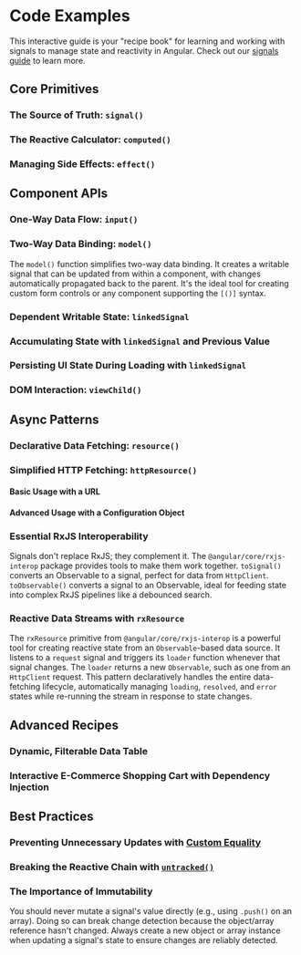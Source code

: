 # Code Examples

This interactive guide is your "recipe book" for learning and working with signals to manage state and reactivity in Angular. Check out our [signals guide](guide/signals) to learn more.

## Core Primitives

### The Source of Truth: `signal()`

<docs-pill-row>
  <docs-pill title="Signals guide" href="guide/signals" />
</docs-pill-row>

<docs-code-multifile preview path="adev/src/content/examples/signals/src/signal/app/app.ts">
  <docs-code header="app/app.ts" path="adev/src/content/examples/signals/src/signal/app/app.ts"/>
  <docs-code header="app/app.html" path="adev/src/content/examples/signals/src/signal/app/app.html"/>
  <docs-code header="app/app.css" path="adev/src/content/examples/signals/src/signal/app/app.css"/>
</docs-code-multifile>

### The Reactive Calculator: `computed()`

<docs-pill-row>
  <docs-pill title="Computed guide" href="signals#computed-signals" />
</docs-pill-row>

<docs-code-multifile preview path="adev/src/content/examples/signals/src/computed/app/app.ts">
  <docs-code header="app/app.ts" path="adev/src/content/examples/signals/src/computed/app/app.ts"/>
  <docs-code header="app/app.html" path="adev/src/content/examples/signals/src/computed/app/app.html"/>
  <docs-code header="app/app.css" path="adev/src/content/examples/signals/src/computed/app/app.css"/>
</docs-code-multifile>

### Managing Side Effects: `effect()`

<docs-pill-row>
  <docs-pill title="Effect guide" href="signals#effects" />
</docs-pill-row>

<docs-code-multifile preview path="adev/src/content/examples/signals/src/effect/app/app.ts">
  <docs-code header="app/app.ts" path="adev/src/content/examples/signals/src/effect/app/app.ts"/>
  <docs-code header="app/app.html" path="adev/src/content/examples/signals/src/effect/app/app.html"/>
  <docs-code header="app/app.css" path="adev/src/content/examples/signals/src/effect/app/app.css"/>
</docs-code-multifile>

## Component APIs

### One-Way Data Flow: `input()`

<docs-pill-row>
  <docs-pill title="Input guide" href="guide/components/inputs" />
</docs-pill-row>

<docs-code-multifile preview path="adev/src/content/examples/signals/src/input/app/app.ts">
  <docs-code header="child.ts" path="adev/src/content/examples/signals/src/input/app/child.ts"/>
  <docs-code header="child.html" path="adev/src/content/examples/signals/src/input/app/child.html"/>
  <docs-code header="child.css" path="adev/src/content/examples/signals/src/input/app/child.css"/>
  <docs-code header="app.ts" path="adev/src/content/examples/signals/src/input/app/app.ts"/>
  <docs-code header="app.html" path="adev/src/content/examples/signals/src/input/app/app.html"/>
  <docs-code header="app.css" path="adev/src/content/examples/signals/src/input/app/app.css"/>
</docs-code-multifile>

### Two-Way Data Binding: `model()`

The `model()` function simplifies two-way data binding. It creates a writable signal that can be updated from within a component, with changes automatically propagated back to the parent. It's the ideal tool for creating custom form controls or any component supporting the `[()]` syntax.

<docs-code-multifile preview path="adev/src/content/examples/signals/src/model/app/app.ts">
  <docs-code header="child.ts" path="adev/src/content/examples/signals/src/model/app/child.ts"/>
  <docs-code header="child.html" path="adev/src/content/examples/signals/src/model/app/child.html"/>
  <docs-code header="child.css" path="adev/src/content/examples/signals/src/model/app/child.css"/>
  <docs-code header="app.ts" path="adev/src/content/examples/signals/src/model/app/app.ts"/>
  <docs-code header="app.html" path="adev/src/content/examples/signals/src/model/app/app.html"/>
  <docs-code header="app.css" path="adev/src/content/examples/signals/src/model/app/app.css"/>
</docs-code-multifile>

### Dependent Writable State: `linkedSignal`

<docs-pill-row>
  <docs-pill title="linkedSignal guide" href="guide/signals/linked-signal" />
</docs-pill-row>

<docs-code-multifile preview path="adev/src/content/examples/signals/src/linked-signal/app/app.ts">
  <docs-code header="app/app.ts" path="adev/src/content/examples/signals/src/linked-signal/app/app.ts"/>
  <docs-code header="app/app.html" path="adev/src/content/examples/signals/src/linked-signal/app/app.html"/>
  <docs-code header="app/app.css" path="adev/src/content/examples/signals/src/linked-signal/app/app.css"/>
</docs-code-multifile>

### Accumulating State with `linkedSignal` and Previous Value

<docs-pill-row>
  <docs-pill title="linkedSignal with previous state guide" href="guide/signals/linked-signal#accounting-for-previous-state" />
</docs-pill-row>

<docs-code-multifile preview path="adev/src/content/examples/signals/src/accumulator/app/app.ts">
  <docs-code header="app/app.ts" path="adev/src/content/examples/signals/src/accumulator/app/app.ts"/>
  <docs-code header="app/app.html" path="adev/src/content/examples/signals/src/accumulator/app/app.html"/>
  <docs-code header="app/app.css" path="adev/src/content/examples/signals/src/accumulator/app/app.css"/>
</docs-code-multifile>

### Persisting UI State During Loading with `linkedSignal`

<docs-pill-row>
  <docs-pill title="linkedSignal with previous state guide" href="guide/signals/linked-signal#accounting-for-previous-state" />
</docs-pill-row>

<docs-code-multifile preview path="adev/src/content/examples/signals/src/persist/app/app.ts">
  <docs-code header="app/app.ts" path="adev/src/content/examples/signals/src/persist/app/app.ts"/>
  <docs-code header="app/app.html" path="adev/src/content/examples/signals/src/persist/app/app.html"/>
  <docs-code header="app/app.css" path="adev/src/content/examples/signals/src/persist/app/app.css"/>
</docs-code-multifile>

### DOM Interaction: `viewChild()`

<docs-pill-row>
  <docs-pill title="View queries guide" href="guide/components/queries#view-queries" />
</docs-pill-row>

<docs-code-multifile preview path="adev/src/content/examples/signals/src/child-panel/app/app.ts">
  <docs-code header="app.ts" path="adev/src/content/examples/signals/src/child-panel/app/app.ts"/>
  <docs-code header="app.html" path="adev/src/content/examples/signals/src/child-panel/app/app.html"/>
  <docs-code header="app.css" path="adev/src/content/examples/signals/src/child-panel/app/app.css"/>
  <docs-code header="child.ts" path="adev/src/content/examples/signals/src/child-panel/app/child.ts"/>
  <docs-code header="child.html" path="adev/src/content/examples/signals/src/child-panel/app/child.html"/>
  <docs-code header="child.css" path="adev/src/content/examples/signals/src/child-panel/app/child.css"/>
</docs-code-multifile>

## Async Patterns

### Declarative Data Fetching: `resource()`

<docs-pill-row>
  <docs-pill title="Resource guide" href="guide/signals/resource" />
</docs-pill-row>

<docs-code-multifile preview path="adev/src/content/examples/signals/src/resource/app/app.ts">
  <docs-code header="app/app.ts" path="adev/src/content/examples/signals/src/resource/app/app.ts"/>
  <docs-code header="app/app.html" path="adev/src/content/examples/signals/src/resource/app/app.html"/>
  <docs-code header="app/app.css" path="adev/src/content/examples/signals/src/resource/app/app.css"/>
</docs-code-multifile>

### Simplified HTTP Fetching: `httpResource()`

<docs-pill-row>
  <docs-pill title="httpResource guide" href="guide/signals/resource#reactive-data-fetching-with-httpresource" />
</docs-pill-row>

#### Basic Usage with a URL

<docs-code-multifile preview path="adev/src/content/examples/signals/src/http-resource/app/app.ts">
  <docs-code header="app/app.ts" path="adev/src/content/examples/signals/src/http-resource/app/app.ts"/>
  <docs-code header="app/app.html" path="adev/src/content/examples/signals/src/http-resource/app/app.html"/>
  <docs-code header="app/app.css" path="adev/src/content/examples/signals/src/http-resource/app/app.css"/>
</docs-code-multifile>

#### Advanced Usage with a Configuration Object

<docs-code-multifile preview path="adev/src/content/examples/signals/src/http-resource-config/app/app.ts">
  <docs-code header="app/app.ts" path="adev/src/content/examples/signals/src/http-resource-config/app/app.ts"/>
  <docs-code header="app/app.html" path="adev/src/content/examples/signals/src/http-resource-config/app/app.html"/>
  <docs-code header="app/app.css" path="adev/src/content/examples/signals/src/http-resource-config/app/app.css"/>
</docs-code-multifile>


### Essential RxJS Interoperability

Signals don't replace RxJS; they complement it. The `@angular/core/rxjs-interop` package provides tools to make them work together. `toSignal()` converts an Observable to a signal, perfect for data from `HttpClient`. `toObservable()` converts a signal to an Observable, ideal for feeding state into complex RxJS pipelines like a debounced search.

<docs-code-multifile preview path="adev/src/content/examples/signals/src/interop/app/app.ts">
  <docs-code header="app/app.ts" path="adev/src/content/examples/signals/src/interop/app/app.ts"/>
  <docs-code header="app/app.html" path="adev/src/content/examples/signals/src/interop/app/app.html"/>
  <docs-code header="app/app.css" path="adev/src/content/examples/signals/src/interop/app/app.css"/>
</docs-code-multifile>


### Reactive Data Streams with `rxResource`

The `rxResource` primitive from `@angular/core/rxjs-interop` is a powerful tool for creating reactive state from an `Observable`\-based data source. It listens to a `request` signal and triggers its `loader` function whenever that signal changes. The `loader` returns a new `Observable`, such as one from an `HttpClient` request. This pattern declaratively handles the entire data-fetching lifecycle, automatically managing `loading`, `resolved`, and `error` states while re-running the stream in response to state changes.

<docs-code-multifile preview path="adev/src/content/examples/signals/src/rx-resource/app/app.ts">
  <docs-code header="app/app.ts" path="adev/src/content/examples/signals/src/rx-resource/app/movie.ts"/>
  <docs-code header="app/app.ts" path="adev/src/content/examples/signals/src/rx-resource/app/app.ts"/>
  <docs-code header="app/app.html" path="adev/src/content/examples/signals/src/rx-resource/app/app.html"/>
  <docs-code header="app/app.css" path="adev/src/content/examples/signals/src/rx-resource/app/app.css"/>
</docs-code-multifile>


## Advanced Recipes

### Dynamic, Filterable Data Table

<docs-code-multifile preview path="adev/src/content/examples/signals/src/filter/app/app.ts">
  <docs-code header="app/app.ts" path="adev/src/content/examples/signals/src/filter/app/app.ts"/>
  <docs-code header="app/app.html" path="adev/src/content/examples/signals/src/filter/app/app.html"/>
  <docs-code header="app/app.css" path="adev/src/content/examples/signals/src/filter/app/app.css"/>
</docs-code-multifile>

### Interactive E-Commerce Shopping Cart with Dependency Injection

<docs-pill-row>
  <docs-pill title="Dependency injection guide" href="guide/di" />
</docs-pill-row>

<docs-code-multifile preview path="adev/src/content/examples/signals/src/service/app/app.ts">
  <docs-code header="app/cart.ts" path="adev/src/content/examples/signals/src/service/app/cart.ts"/>
  <docs-code header="app/product-list.ts" path="adev/src/content/examples/signals/src/service/app/product-list.ts"/>
  <docs-code header="app/product-list.html" path="adev/src/content/examples/signals/src/service/app/product-list.html"/>
  <docs-code header="app/product-list.css" path="adev/src/content/examples/signals/src/service/app/product-list.css"/>
  <docs-code header="app/cart-summary.ts" path="adev/src/content/examples/signals/src/service/app/cart-summary.ts"/>
  <docs-code header="app/cart-summary" path="adev/src/content/examples/signals/src/service/app/cart-summary.html"/>
  <docs-code header="app/cart-summary" path="adev/src/content/examples/signals/src/service/app/cart-summary.css"/>
  <docs-code header="app/app.ts" path="adev/src/content/examples/signals/src/service/app/app.ts"/>
  <docs-code header="app/app.html" path="adev/src/content/examples/signals/src/service/app/app.html"/>
  <docs-code header="app/app.css" path="adev/src/content/examples/signals/src/service/app/app.css"/>
</docs-code-multifile>

## Best Practices

### Preventing Unnecessary Updates with [Custom Equality](guide/signals#signal-equality-functions)

<docs-pill-row>
  <docs-pill title="Custom equality guide" href="guide/signals#signal-equality-functions" />
</docs-pill-row>

<docs-code-multifile preview path="adev/src/content/examples/signals/src/equality/app/app.ts">
  <docs-code header="app/app.ts" path="adev/src/content/examples/signals/src/equality/app/app.ts"/>
  <docs-code header="app/app.html" path="adev/src/content/examples/signals/src/equality/app/app.html"/>
  <docs-code header="app/app.css" path="adev/src/content/examples/signals/src/equality/app/app.css"/>
</docs-code-multifile>

### Breaking the Reactive Chain with [`untracked()`](guide/signals#reading-without-tracking-dependencies)

<docs-pill-row>
  <docs-pill title="Untracked signals guide" href="guide/signals#reading-without-tracking-dependencies" />
</docs-pill-row>


<docs-code-multifile preview path="adev/src/content/examples/signals/src/untracked/app/app.ts">
  <docs-code header="app/app.ts" path="adev/src/content/examples/signals/src/untracked/app/app.ts"/>
  <docs-code header="app/app.html" path="adev/src/content/examples/signals/src/untracked/app/app.html"/>
  <docs-code header="app/app.css" path="adev/src/content/examples/signals/src/untracked/app/app.css"/>
</docs-code-multifile>

### The Importance of Immutability

You should never mutate a signal's value directly (e.g., using `.push()` on an array). Doing so can break change detection because the object/array reference hasn't changed. Always create a new object or array instance when updating a signal's state to ensure changes are reliably detected.

<docs-code-multifile preview path="adev/src/content/examples/signals/src/immutability/app/app.ts">
  <docs-code header="app/app.ts" path="adev/src/content/examples/signals/src/immutability/app/app.ts"/>
  <docs-code header="app/app.html" path="adev/src/content/examples/signals/src/immutability/app/app.html"/>
  <docs-code header="app/app.css" path="adev/src/content/examples/signals/src/immutability/app/app.css"/>
</docs-code-multifile>